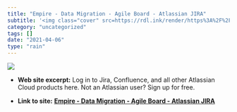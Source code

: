 ```yaml
---
title: "Empire - Data Migration - Agile Board - Atlassian JIRA"
subtitle: '<img class="cover" src=https://rdl.ink/render/https%3A%2F%2Fsittercity.jira.com%2Fsecure%2FRapidBoar...'
category: "uncategorized"
tags: []
date: "2021-04-06"
type: "rain"
---
```

<img class="cover" src=https://rdl.ink/render/https%3A%2F%2Fsittercity.jira.com%2Fsecure%2FRapidBoard.jspa%3FrapidView%3D36%26view%3Dplanning>



* **Web site excerpt:** Log in to Jira, Confluence, and all other Atlassian Cloud products here. Not an Atlassian user? Sign up for free.

* **Link to site:** **[Empire - Data Migration - Agile Board - Atlassian JIRA](https://sittercity.jira.com/secure/RapidBoard.jspa?rapidView=36&view=planning)**